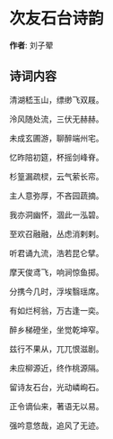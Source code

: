 # 次友石台诗韵

**作者**: 刘子翚

## 诗词内容

清湖嵇玉山，缥缈飞双屐。

泠风随处流，三伏无赫赫。

未成玄圃游，聊醉端州宅。

忆昨陪初筵，杯摇剑峰脊。

杉篁漏疏棂，云气萦长帟。

主人意弥厚，不吝园蔬摘。

我亦洞幽怀，涸此一泓碧。

至欢召融融，丛虑消剌剌。

听君诵九流，浩若昆仑擘。

摩天俊鸢飞，响涧惊鱼掷。

分携今几时，浮埃翳瑶席。

有如烂柯翁，万古逢一奕。

醉乡梯磴坐，坐觉乾坤窄。

兹行不果从，兀兀恨滋剧。

未应柳源近，终作桃源隔。

留诗友石台，光动嶙峋石。

正令谪仙来，著语无以易。

强吟意悠哉，追风了无迹。

